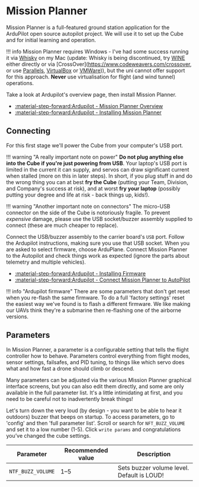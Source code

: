 # Mission Planner

Mission Planner is a full-featured ground station application for the ArduPilot open source autopilot project. We will use it to set up the Cube and for initial learning and operation.

!!! info
    Mission Planner requires Windows - I've had some success running it via [Whisky](https://getwhisky.app) on my Mac (update: Whisky is being discontinued, try [WINE](https://www.winehq.org) either directly or via [CrossOver](https://www.codeweavers.com/crossover, or use [Parallels](https://www.parallels.com), [VirtualBox](https://www.virtualbox.org) or [VMWare](https://www.vmware.com/products/desktop-hypervisor/workstation-and-fusion))), but the uni cannot offer support for this approach. **Never** use virtualisation for flight (and wind tunnel) operations.

Take a look at Ardupilot's overview page, then install Mission Planner.

* [:material-step-forward:Ardupilot - Mission Planner Overview](https://ardupilot.org/planner/docs/mission-planner-overview.html)
* [:material-step-forward:Ardupilot - Installing Mission Planner](https://ardupilot.org/planner/docs/mission-planner-installation.html)

## Connecting

For this first stage we'll power the Cube from your computer's USB port.

!!! warning "A really important note on power"
    **Do not plug anything else into the Cube if you're just powering from USB**. Your laptop's USB port is limited in the current it can supply, and servos can draw significant current when stalled (more on this in later steps). In short, if you plug stuff in and do the wrong thing you can at best **fry the Cube** (putting your Team, Division, and Company's success at risk), and at worst **fry your laptop** (possibly putting your degree and life at risk - back things up, kids!).

!!! warning "Another important note on connectors"
    The micro-USB connector on the side of the Cube is notoriously fragile. To prevent *expensive* damage, please use the USB socket/buzzer assembly supplied to connect (these are much cheaper to replace).

Connect the USB/buzzer assembly to the carrier board's `USB` port. Follow the Ardupilot instructions, making sure you use that USB socket. When you are asked to select firmware, choose ArduPlane. Connect Mission Planner to the Autopilot and check things work as expected (ignore the parts about telemetry and multiple vehicles).

* [:material-step-forward:Ardupilot - Installing Firmware](https://ardupilot.org/planner/docs/common-loading-firmware-onto-pixhawk.html)
* [:material-step-forward:Ardupilot - Connect Mission Planner to AutoPilot](https://ardupilot.org/planner/docs/common-connect-mission-planner-autopilot.html)

!!! info "Ardupilot firmware"
    There are some parameters that don't get reset when you re-flash the same firmware. To do a full 'factory settings' reset the easiest way we've found is to flash a different firmware. We like making our UAVs think they're a submarine then re-flashing one of the airborne versions.


## Parameters

In Mission Planner, a parameter is a configurable setting that tells the flight controller how to behave. Parameters control everything from flight modes, sensor settings, failsafes, and PID tuning, to things like which servo does what and how fast a drone should climb or descend.

Many parameters can be adjusted via the various Mission Planner graphical interface screens, but you can also edit them directly, and some are only available in the full parameter list. It's a little intimidating at first, and you need to be careful not to inadvertently break things!

Let's turn down the very loud (by design - you want to be able to hear it outdoors) buzzer that beeps on startup. To access parameters, go to 'config' and then 'full parameter list'. Scroll or search for `NFT_BUZZ_VOLUME` and set it to a low number (1-5). Click `write params` and congratulations you’ve changed the cube settings. 

| Parameter           | Recommended value     | Description                                                      |
|---------------------|-----------|--------------------------------------------------------------|
| `NTF_BUZZ_VOLUME`   | 1–5       | Sets buzzer volume level. Default is LOUD!                                     |
